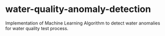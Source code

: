 # water-quality-anomaly-detection
Implementation of Machine Learning Algorithm to detect water anomalies for water quality test process.
